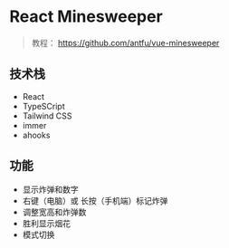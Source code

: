 # React Minesweeper

> 教程： https://github.com/antfu/vue-minesweeper

## 技术栈

- React
- TypeSCript
- Tailwind CSS
- immer
- ahooks

## 功能

- 显示炸弹和数字
- 右键（电脑）或 长按（手机端）标记炸弹
- 调整宽高和炸弹数
- 胜利显示烟花
- 模式切换
